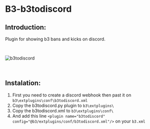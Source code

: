 # B3-b3todiscord
## Introduction:
Plugin for showing b3 bans and kicks on discord.

<br/>

![b3todiscord](https://i.ibb.co/Vqz9t8V/Screenshot-161.png)

<br/>

## Instalation:
1. First you need to create a discord webhook then past it on `b3\extplugins\conf\b3todiscord.xml` 
2. Copy the b3todiscord.py plugin to `b3\extplugins\` 
3. Copy the b3todiscord.xml to `b3\extplugins\conf\` 
4. And add this line `<plugin name="b3todiscord" config="@b3/extplugins/conf/b3todiscord.xml"/>` on your `b3.xml`

